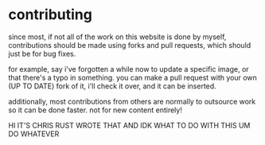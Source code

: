 # contributing
since most, if not all of the work on this website is done by myself, contributions should be made using forks and pull requests, which should just be for bug fixes.

for example, say i've forgotten a while now to update a specific image, or that there's a typo in something. you can make a pull request with your own (UP TO DATE) fork of it, i'll check it over, and it can be inserted.

additionally, most contributions from others are normally to outsource work so it can be done faster. not for new content entirely!

HI IT'S CHRIS RUST WROTE THAT AND IDK WHAT TO DO WITH THIS UM DO WHATEVER